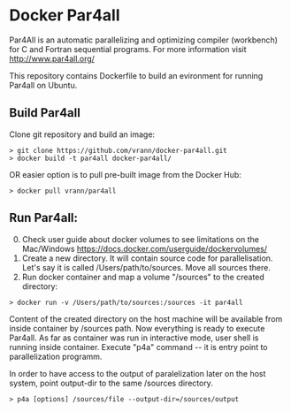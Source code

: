 # Docker Par4all

Par4All is an automatic parallelizing and optimizing compiler (workbench) for C and Fortran sequential programs.
For more information visit http://www.par4all.org/

This repository contains Dockerfile to build an evironment for running Par4all on Ubuntu.

## Build Par4all
Clone git repository and build an image:
```
> git clone https://github.com/vrann/docker-par4all.git
> docker build -t par4all docker-par4all/
```
OR easier option is to pull pre-built image from the Docker Hub:
```
> docker pull vrann/par4all
```

## Run Par4all:
0. Check user guide about docker volumes to see limitations on the Mac/Windows https://docs.docker.com/userguide/dockervolumes/
1. Create a new directory. It will contain source code for parallelisation. Let's say it is called /Users/path/to/sources. Move all sources there. 
2. Run docker container and map a volume "/sources" to the created directory:
```
> docker run -v /Users/path/to/sources:/sources -it par4all
```

Content of the created directory on the host machine will be available from inside container by /sources path. Now everything is ready to execute Par4all. As far as container was run in interactive mode, user shell is running inside container. Execute "p4a" command -- it is entry point to parallelization programm. 

In order to have access to the output of paralelization later on the host system, point output-dir to the same /sources directory.
```
> p4a [options] /sources/file --output-dir=/sources/output 
```
